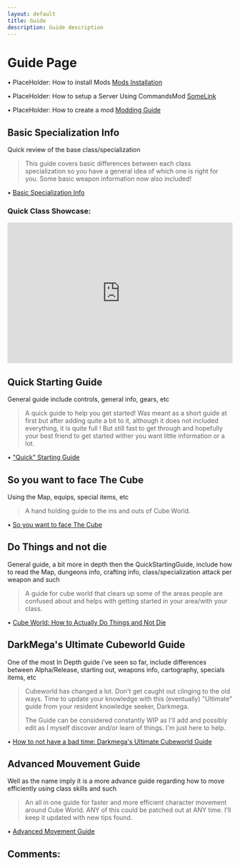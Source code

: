 ```yaml
---
layout: default
title: Guide
description: Guide description
---
```

# Guide Page

&bull; PlaceHolder: How to install Mods [Mods Installation](https://paroyer.github.io/ModCatalogue/Mods/InstallMods)

&bull; PlaceHolder: How to setup a Server Using CommandsMod [SomeLink](https://paroyer.github.io/ModCatalogue/)

&bull; PlaceHolder: How to create a mod [Modding Guide](https://paroyer.github.io/ModCatalogue/Modding)

## Basic Specialization Info

Quick review of the base class/specialization

>This guide covers basic differences between each class specialization so you have a general idea of which one is right for you. Some basic weapon information now also included!

&bull; [Basic Specialization Info](https://steamcommunity.com/sharedfiles/filedetails/?id=1871763690)

### Quick Class Showcase:

<iframe width="560" height="315" style="width:100%" src="https://www.youtube.com/embed/?list=PLCR5qW4rGzEuQc2eJHGQoQbNSo3xKPw4U" title="YouTube" frameborder="0" allow="accelerometer; autoplay; clipboard-write; encrypted-media; gyroscope; picture-in-picture" allowfullscreen></iframe>

## Quick Starting Guide

General guide include controls, general info, gears, etc

>A quick guide to help you get started!
>Was meant as a short guide at first but after adding quite a bit to it, although it does not included everything, it is quite full ! But still fast to get through and hopefully your best friend to get started wither you want little information or a lot.

&bull; ["Quick" Starting Guide](https://steamcommunity.com/sharedfiles/filedetails/?id=1870903055)

## So you want to face The Cube

Using the Map, equips, special items, etc

>A hand holding guide to the ins and outs of Cube World.

&bull; [So you want to face The Cube](https://steamcommunity.com/sharedfiles/filedetails/?id=1873333729)

## Do Things and not die

General guide, a bit more in depth then the QuickStartingGuide, include how to read the Map, dungeons info, crafting info, class/specialization attack per weapon and such

>A guide for cube world that clears up some of the areas people are confused about and helps with getting started in your area/with your class.

&bull; [Cube World: How to Actually Do Things and Not Die](https://steamcommunity.com/sharedfiles/filedetails/?id=1871883807)

## DarkMega's Ultimate Cubeworld Guide

One of the most In Depth guide i've seen so far, include differences between Alpha/Release, starting out, weapons info, cartography, specials items, etc

>Cubeworld has changed a lot. Don't get caught out clinging to the old ways. Time to update your knowledge with this (eventually) "Ultimate" guide from your resident knowledge seeker, Darkmega.
>
>The Guide can be considered constantly WIP as I'll add and possibly edit as I myself discover and/or learn of things. I'm just here to help.

&bull; [How to not have a bad time: Darkmega's Ultimate Cubeworld Guide](https://steamcommunity.com/sharedfiles/filedetails/?id=1871398574)

## Advanced Mouvement Guide

Well as the name imply it is a more advance guide regarding how to move efficiently using class skills and such

>An all in one guide for faster and more efficient character movement around Cube World. ANY of this could be patched out at ANY time. I'll keep it updated with new tips found.

&bull; [Advanced Movement Guide](https://steamcommunity.com/sharedfiles/filedetails/?id=1876258553)

## Comments:

<script src="https://utteranc.es/client.js"
        repo="Paroyer/Comment" 
        issue-term="pathname"
        theme="github-dark"
        label="Comment"
        crossorigin="anonymous"
        async>
</script>  
